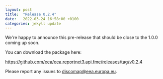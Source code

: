 ```yaml
---
layout: post
title:  "Release 0.2.4"
date:   2022-03-24 16:58:00 +0100
categories: jekyll update
---
```

We're happy to announce this pre-release that should be close to the 1.0.0 coming up soon.

You can download the package here:

https://github.com/eea/eea.reportnet3.api.fme/releases/tag/v0.2.4

Please report any issues to discomap@eea.europa.eu.


